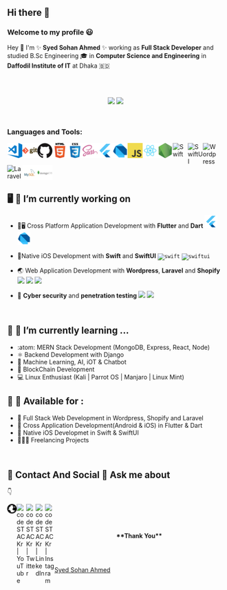 ## Hi there 👋
### Welcome to my profile :smiley: 
Hey :wave: I'm ✨ **Syed Sohan Ahmed** ✨ working as  **Full Stack Developer** and studied B.Sc Engineering :mortar_board: in **Computer Science and Engineering** in **Daffodil Institute of IT** at Dhaka :bangladesh:

 
<br>
<br>

<p align='center'>
<img align='center' src="https://github-readme-stats.vercel.app/api?username=syedsohanahmed&show_icons=true&icon_color=118c4e&title_color=118c4e">
 
 <img align='center' src = "https://github-readme-stats.vercel.app/api/top-langs/?username=syedsohanahmed&hide_border=true&bg_color=30,3678d6,904e95&title_color=fff&text_color=fff&layout=compact">

 <p/>
 
<br>




### Languages and Tools:


<img align="left" alt="Git" width="35px" src="https://raw.githubusercontent.com/github/explore/80688e429a7d4ef2fca1e82350fe8e3517d3494d/topics/visual-studio-code/visual-studio-code.png" />
<img align="left" alt="Git" width="35px" src="https://raw.githubusercontent.com/github/explore/80688e429a7d4ef2fca1e82350fe8e3517d3494d/topics/git/git.png" />
<img align="left" alt="GitHub" width="35px" src="https://raw.githubusercontent.com/github/explore/78df643247d429f6cc873026c0622819ad797942/topics/github/github.png" />
<img align="left" alt="HTML5" width="35px" src="https://raw.githubusercontent.com/github/explore/80688e429a7d4ef2fca1e82350fe8e3517d3494d/topics/html/html.png" />
<img align="left" alt="CSS3" width="35px" src="https://raw.githubusercontent.com/github/explore/80688e429a7d4ef2fca1e82350fe8e3517d3494d/topics/css/css.png" />
<img align="left" alt="Sass" width="35px" src="https://raw.githubusercontent.com/github/explore/80688e429a7d4ef2fca1e82350fe8e3517d3494d/topics/sass/sass.png" />
<img align="left" alt="Flutter" width="35px" src="https://raw.githubusercontent.com/github/explore/cebd63002168a05a6a642f309227eefeccd92950/topics/flutter/flutter.png" />
<img align="left" alt="Dart" width="35px" src="https://raw.githubusercontent.com/github/explore/80688e429a7d4ef2fca1e82350fe8e3517d3494d/topics/dart/dart.png" />
<img align="left" alt="JavaScript" width="35px" src="https://raw.githubusercontent.com/github/explore/80688e429a7d4ef2fca1e82350fe8e3517d3494d/topics/javascript/javascript.png" />
<img align="left" alt="React" width="35px" src="https://raw.githubusercontent.com/github/explore/80688e429a7d4ef2fca1e82350fe8e3517d3494d/topics/react/react.png" />
<img align="left" alt="Node.js" width="35px" src="https://raw.githubusercontent.com/github/explore/80688e429a7d4ef2fca1e82350fe8e3517d3494d/topics/nodejs/nodejs.png" />
<img align="left" alt="Swift" width="35px" src="https://user-images.githubusercontent.com/21335270/99791669-23076f80-2b50-11eb-81a6-8acdfd73f01f.png" />
<img align="left" alt="SwiftUI" width="35px" src="https://user-images.githubusercontent.com/21335270/99791659-200c7f00-2b50-11eb-8018-39a2d4a86332.png" />
<img align="left" alt="Wordpress" width="35px" src="https://user-images.githubusercontent.com/21335270/99794075-d6259800-2b53-11eb-8567-84d972c91a94.png" />
<img align="left" alt="Laravel" width="35px" src="https://user-images.githubusercontent.com/21335270/99791842-6e218280-2b50-11eb-918e-1d7c8d8076f7.jpg" />
<img align="left" alt="MySQL" width="35px" src="https://raw.githubusercontent.com/github/explore/80688e429a7d4ef2fca1e82350fe8e3517d3494d/topics/mysql/mysql.png" />
<img align="left" alt="MongoDB" width="35px" src="https://raw.githubusercontent.com/github/explore/80688e429a7d4ef2fca1e82350fe8e3517d3494d/topics/mongodb/mongodb.png" />


<br>
<br>
<br>
<br>
<br>


##  🖥️ 🔭 I’m currently working on 

 

- 📱🖥️ Cross Platform Application Development with **Flutter** and **Dart** <code><img height="30" src="https://raw.githubusercontent.com/github/explore/cebd63002168a05a6a642f309227eefeccd92950/topics/flutter/flutter.png"></code>  <code><img height="30" src="https://raw.githubusercontent.com/github/explore/80688e429a7d4ef2fca1e82350fe8e3517d3494d/topics/dart/dart.png"></code>


- 📳Native iOS Development with **Swift** and **SwiftUI** <code><img height="30" alt="swift" src="https://user-images.githubusercontent.com/21335270/99791669-23076f80-2b50-11eb-81a6-8acdfd73f01f.png"></code>
<code><img height="30" alt="swiftui" src="https://user-images.githubusercontent.com/21335270/99791659-200c7f00-2b50-11eb-8018-39a2d4a86332.png"></code>

- 🌏 Web Application Development with **Wordpress**, **Laravel** and **Shopify**  <code><img height="30" src="https://user-images.githubusercontent.com/21335270/99794075-d6259800-2b53-11eb-8567-84d972c91a94.png"></code>
<code><img height="30" src="https://user-images.githubusercontent.com/21335270/99791842-6e218280-2b50-11eb-918e-1d7c8d8076f7.jpg"></code>
<code><img height="30" src="https://user-images.githubusercontent.com/21335270/99793897-8941c180-2b53-11eb-8c54-122f75c8711c.png"></code>

- 🤖 **Cyber security** and **penetration testing** <code><img height="30" src="https://user-images.githubusercontent.com/21335270/99795095-6ca68900-2b55-11eb-824c-0d03af314873.png"></code>
<code><img height="30" src="https://user-images.githubusercontent.com/21335270/99795099-6e704c80-2b55-11eb-8126-83fdbb1daa48.png"></code>
<br>

## 📝 🌱 I’m currently learning  ...

- :atom: MERN Stack Development (MongoDB, Express, React, Node)
- ⚛️ Backend Development with Django
- 👾 Machine Learning, AI, iOT & Chatbot
- 💱 BlockChain Development
- :computer: Linux Enthusiast (Kali | Parrot OS | Manjaro | Linux Mint)


## 🌟 🤝 Available for : 

- 💾 Full Stack Web Development in Wordpress, Shopify and Laravel
- :iphone: Cross Application Development(Android & iOS) in Flutter & Dart 
- 📳 Native iOS Developmet in Swift & SwiftUI
- 👨🏽‍💻 Freelancing Projects

<!--

<p align='center'>
 <a href = "" > 🧠 See my Resume </a> 
<p/>
-->

<br>

## 💌 Contact And Social 💬 Ask me about
:point_down:

[<img align="left" alt="codeSTACKr.com" width="22px" src="https://raw.githubusercontent.com/iconic/open-iconic/master/svg/globe.svg" />][website]
[<img align="left" alt="codeSTACKr | YouTube" width="22px" src="https://cdn.jsdelivr.net/npm/simple-icons@v3/icons/youtube.svg" />][youtube]
[<img align="left" alt="codeSTACKr | Twitter" width="22px" src="https://cdn.jsdelivr.net/npm/simple-icons@v3/icons/twitter.svg" />][twitter]
[<img align="left" alt="codeSTACKr | LinkedIn" width="22px" src="https://cdn.jsdelivr.net/npm/simple-icons@v3/icons/linkedin.svg" />][linkedin]
[<img align="left" alt="codeSTACKr | Instagram" width="22px" src="https://cdn.jsdelivr.net/npm/simple-icons@v3/icons/instagram.svg" />][instagram]

<br>
<br>
<br>
<b>
<p align='center'>
 **Thank You**
</a>
 <p/>
 </b>

<br>
<br>

<!--
### ⚡ Fun fact:

Here are some ideas to get you started:

- 🔭 I’m currently working on ...
- 🌱 I’m currently learning ...
- 👯 I’m looking to collaborate on ...
- 🤔 I’m looking for help with ...
- 💬 Ask me about ...
- 📫 How to reach me: ...
- 😄 Pronouns: ...
- ⚡ Fun fact: ...
 -->
<div class="LI-profile-badge"  data-version="v1" data-size="medium" data-locale="en_US" data-type="vertical" data-theme="light" data-vanity="syedsohanahmed"><a class="LI-simple-link" href='https://bd.linkedin.com/in/syedsohanahmed?trk=profile-badge'>Syed Sohan Ahmed</a></div>


[website]: https://syedsohanahmed.com/
[twitter]: https://twitter.com/syedsohanahmed
[youtube]: https://www.youtube.com/syedsohanahmed
[instagram]: https://www.instagram.com/syed_sohan_ahmed/
[linkedin]: https://www.linkedin.com/in/syedsohanahmed/
